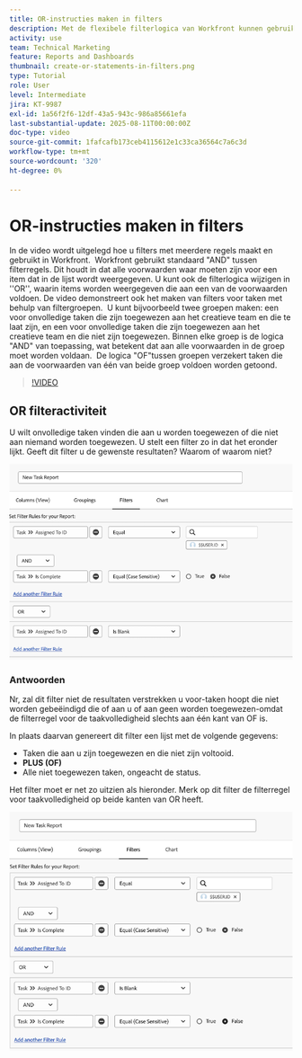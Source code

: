 ```yaml
---
title: OR-instructies maken in filters
description: Met de flexibele filterlogica van Workfront kunnen gebruikers de rapportageweergaven verfijnen aan de hand van de standaard AND-regels, optionele OR-voorwaarden en georganiseerde filtergroepen voor complexe criteria.
activity: use
team: Technical Marketing
feature: Reports and Dashboards
thumbnail: create-or-statements-in-filters.png
type: Tutorial
role: User
level: Intermediate
jira: KT-9987
exl-id: 1a56f2f6-12df-43a5-943c-986a85661efa
last-substantial-update: 2025-08-11T00:00:00Z
doc-type: video
source-git-commit: 1fafcafb173ceb4115612e1c33ca36564c7a6c3d
workflow-type: tm+mt
source-wordcount: '320'
ht-degree: 0%

---
```


# OR-instructies maken in filters

In de video wordt uitgelegd hoe u filters met meerdere regels maakt en gebruikt in Workfront. &#x200B; Workfront gebruikt standaard &quot;AND&quot; tussen filterregels. Dit houdt in dat alle voorwaarden waar moeten zijn voor een item dat in de lijst wordt weergegeven.
U kunt ook de filterlogica wijzigen in &#39;&#39;OR&#39;&#39;, waarin items worden weergegeven die aan een van de voorwaarden voldoen.
De video demonstreert ook het maken van filters voor taken met behulp van filtergroepen. &#x200B; U kunt bijvoorbeeld twee groepen maken: een voor onvolledige taken die zijn toegewezen aan het creatieve team en die te laat zijn, en een voor onvolledige taken die zijn toegewezen aan het creatieve team en die niet zijn toegewezen. &#x200B; Binnen elke groep is de logica &quot;AND&quot; van toepassing, wat betekent dat aan alle voorwaarden in de groep moet worden voldaan. &#x200B; De logica &quot;OF&quot;tussen groepen verzekert taken die aan de voorwaarden van één van beide groep voldoen worden getoond.

>[!VIDEO](https://video.tv.adobe.com/v/3470692/?quality=12&learn=on)

## OR filteractiviteit

U wilt onvolledige taken vinden die aan u worden toegewezen of die niet aan niemand worden toegewezen. U stelt een filter zo in dat het eronder lijkt. Geeft dit filter u de gewenste resultaten? Waarom of waarom niet?

![&#x200B; Een afbeelding van een onjuist gemaakte OR-instructie in [!DNL Workfront]](assets/or-statement-your-turn-1.png)

### Antwoorden

Nr, zal dit filter niet de resultaten verstrekken u voor-taken hoopt die niet worden gebeëindigd die of aan u of aan geen worden toegewezen-omdat de filterregel voor de taakvolledigheid slechts aan één kant van OF is.

In plaats daarvan genereert dit filter een lijst met de volgende gegevens:

* Taken die aan u zijn toegewezen en die niet zijn voltooid.
* **PLUS (OF)**
* Alle niet toegewezen taken, ongeacht de status.

Het filter moet er net zo uitzien als hieronder. Merk op dit filter de filterregel voor taakvolledigheid op beide kanten van OR heeft.

![&#x200B; Een beeld van behoorlijk gecreeerd OF verklaring in [!DNL Workfront]](assets/or-statement-your-turn-2.png)
